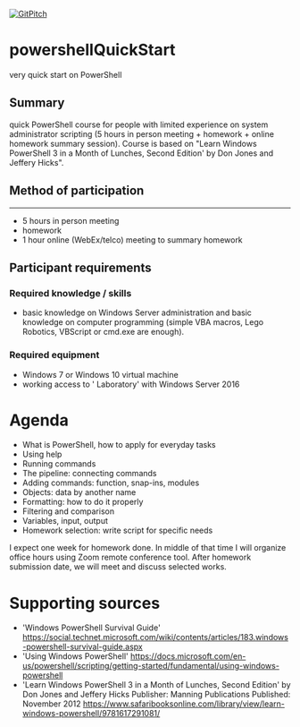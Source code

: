 [![GitPitch](https://gitpitch.com/assets/badge.svg)](https://gitpitch.com/ziembor/powershellQuickStart/master?grs=github&t=white)
# powershellQuickStart
very quick start on PowerShell

## Summary
quick PowerShell course for people with limited experience on system administrator scripting (5 hours in person meeting + homework + online homework summary session). Course is based on "Learn Windows PowerShell 3 in a Month of Lunches, Second Edition' by Don Jones and Jeffery Hicks".  

## Method of participation
-----------------------
- 5 hours in person meeting
- homework 
- 1 hour online (WebEx/telco) meeting to summary homework

## Participant requirements

### Required knowledge / skills
- basic knowledge on Windows Server administration and basic knowledge on computer programming (simple VBA macros, Lego Robotics, VBScript or cmd.exe are enough). 

### Required equipment
- Windows 7 or Windows 10 virtual machine  
- working access to ' Laboratory' with Windows Server 2016 

# Agenda
* What is PowerShell, how to apply for everyday tasks
* Using help
* Running commands 
* The pipeline: connecting commands
* Adding commands: function, snap-ins, modules
* Objects: data by another name
* Formatting: how to do it properly 
* Filtering and comparison
* Variables, input, output
* Homework selection: write script for specific needs
 
I expect one week for homework done. In middle of that time I will organize office hours using Zoom remote conference tool. After homework submission date, we will meet and discuss selected works. 

# Supporting sources
* 'Windows PowerShell Survival Guide' <https://social.technet.microsoft.com/wiki/contents/articles/183.windows-powershell-survival-guide.aspx>
* 'Using Windows PowerShell' <https://docs.microsoft.com/en-us/powershell/scripting/getting-started/fundamental/using-windows-powershell>
* 'Learn Windows PowerShell 3 in a Month of Lunches, Second Edition' by Don Jones and Jeffery Hicks Publisher: Manning Publications Published: November 2012 <https://www.safaribooksonline.com/library/view/learn-windows-powershell/9781617291081/>


